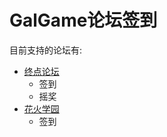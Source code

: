 # GalGame论坛签到
目前支持的论坛有:
* [终点论坛](https://bbs.zdfx.net/)
    * 签到
    * 摇奖
* [花火学园](https://www.sayhuahuo.com/forum.php/)
    * 签到